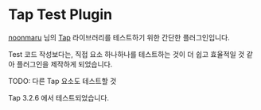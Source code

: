 # Tap Test Plugin

[noonmaru](https://github.com/noonmaru) 님의 [Tap](https://github.com/noonmaru/tap) 라이브러리를 테스트하기 위한
간단한 플러그인입니다.

Test 코드 작성보다는, 직접 요소 하나하나를 테스트하는 것이 더 쉽고 효율적일 것 같아 플러그인을 제작하게 되었습니다.

TODO: 다른 Tap 요소도 테스트할 것

Tap 3.2.6 에서 테스트되었습니다.